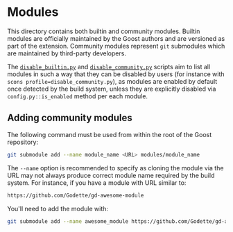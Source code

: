 # Modules

This directory contains both builtin and community modules. Builtin modules are
officially maintained by the Goost authors and are versioned as part of the
extension. Community modules represent `git` submodules which are maintained by
third-party developers.

The [`disable_builtin.py`](disable_builtin.py) and
[`disable_community.py`](disable_community.py) scripts aim to list all modules
in such a way that they can be disabled by users (for instance with
`scons profile=disable_community.py`), as modules are enabled by default once
detected by the build system, unless they are explicitly disabled via
`config.py::is_enabled` method per each module.

## Adding community modules

The following command must be used from within the root of the Goost repository:

```sh
git submodule add --name module_name <URL> modules/module_name
```

The `--name` option is recommended to specify as cloning the module via the URL
may not always produce correct module name required by the build system. For
instance, if you have a module with URL similar to:

```sh
https://github.com/Godette/gd-awesome-module
```

You'll need to add the module with:

```sh
git submodule add --name awesome_module https://github.com/Godette/gd-awesome-module modules/awesome_module
```
